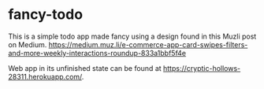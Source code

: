 # fancy-todo

This is a simple todo app made fancy using a design found in this Muzli post on Medium.
https://medium.muz.li/e-commerce-app-card-swipes-filters-and-more-weekly-interactions-roundup-833a1bbf5f4e

Web app in its unfinished state can be found at https://cryptic-hollows-28311.herokuapp.com/.
